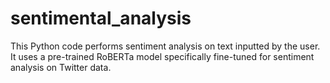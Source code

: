 # sentimental_analysis
This Python code performs sentiment analysis on text inputted by the user. It uses a pre-trained RoBERTa model specifically fine-tuned for sentiment analysis on Twitter data.

